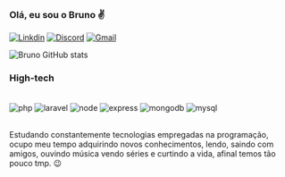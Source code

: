 ### Olá, eu sou o Bruno ✌️ 

[![Linkdin](https://img.shields.io/badge/LinkedIn-0077B5?style=for-the-badge&logo=linkedin&logoColor=white)](https://www.linkedin.com/in/sandrobruno/)
[![Discord](https://img.shields.io/badge/Discord-7289DA?style=for-the-badge&logo=discord&logoColor=white)](https://discord.com/channels/Gilgamesh#0903)
[![Gmail](https://img.shields.io/badge/Gmail-D14836?style=for-the-badge&logo=gmail&logoColor=white)](https://www.sandrobruno.013@gmail.com)

![Bruno GitHub stats](https://github-readme-stats.vercel.app/api?username=kidbruno&show_icons=true&theme=radical)

### High-tech

<div style="display: inline_block"><br/>
  <img align="center" alt="php" src="https://img.shields.io/badge/PHP-777BB4?style=for-the-badge&logo=php&logoColor=white" />
  <img align="center" alt="laravel" src="https://img.shields.io/badge/Laravel-FF2D20?style=for-the-badge&logo=laravel&logoColor=white" />
  <img align="center" alt="node" src="https://img.shields.io/badge/Node.js-43853D?style=for-the-badge&logo=node.js&logoColor=white" />
  <img align="center" alt="express" src="https://img.shields.io/badge/Express.js-404D59?style=for-the-badge" />
  <img align="center" alt="mongodb" src="https://img.shields.io/badge/MongoDB-4EA94B?style=for-the-badge&logo=mongodb&logoColor=white" />
  <img align="center" alt="mysql" src="https://img.shields.io/badge/MySQL-00000F?style=for-the-badge&logo=mysql&logoColor=white" />
</div><br/>

Estudando constantemente tecnologias empregadas na programação, ocupo meu tempo adquirindo novos conhecimentos, lendo, saindo com amigos, ouvindo música vendo séries e curtindo a vida, afinal temos tão pouco tmp. 😉
